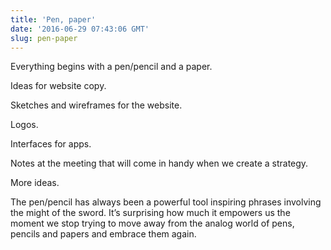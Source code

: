 ```yaml
---
title: 'Pen, paper'
date: '2016-06-29 07:43:06 GMT'
slug: pen-paper
---
```

Everything begins with a pen/pencil and a paper.

Ideas for website copy.

Sketches and wireframes for the website.

Logos.

Interfaces for apps.

Notes at the meeting that will come in handy when we create a strategy.

More ideas.

The pen/pencil has always been a powerful tool inspiring phrases involving the might of the sword. It’s surprising how much it empowers us the moment we stop trying to move away from the analog world of pens, pencils and papers and embrace them again.